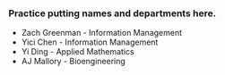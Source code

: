 ### Practice putting names and departments here.
- Zach Greenman - Information Management
- Yici Chen - Information Management
- Yi Ding - Applied Mathematics
- AJ Mallory - Bioengineering
